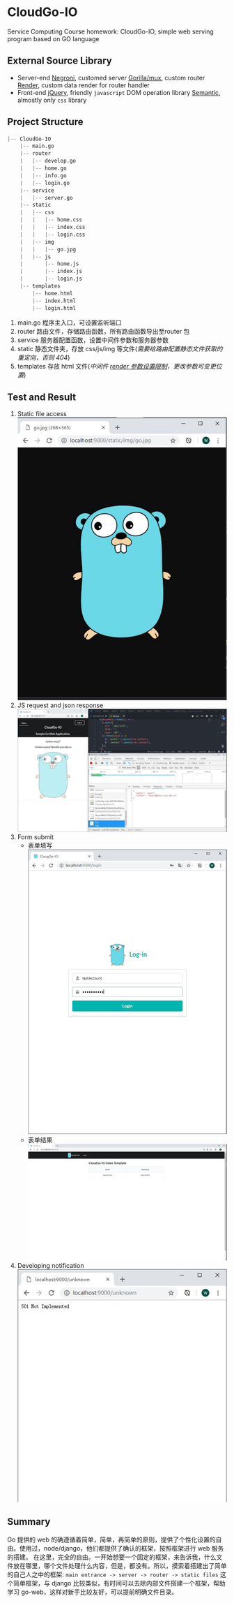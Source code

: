 # CloudGo-IO

Service Computing Course homework: CloudGo-IO, simple web serving program based on GO language

## External Source Library

- Server-end
  [Negroni](https://github.com/urfave/negroni), customed server
  [Gorilla/mux](https://github.com/urfave/negroni), custom router
  [Render](https://github.com/unrolled/render/), custom data render for router handler
- Front-end
  [jQuery](https://api.jquery.com/), friendly `javascript` DOM operation library
  [Semantic](https://semantic-ui.com/), almostly only `css` library

## Project Structure

```python
|-- CloudGo-IO
    |-- main.go
    |-- router
    |   |-- develop.go
    |   |-- home.go
    |   |-- info.go
    |   |-- login.go
    |-- service
    |   |-- server.go
    |-- static
    |   |-- css
    |   |   |-- home.css
    |   |   |-- index.css
    |   |   |-- login.css
    |   |-- img
    |   |   |-- go.jpg
    |   |-- js
    |       |-- home.js
    |       |-- index.js
    |       |-- login.js
    |-- templates
        |-- home.html
        |-- index.html
        |-- login.html
```

1. main.go 程序主入口，可设置监听端口
1. router 路由文件，存储路由函数，所有路由函数导出至router 包
1. service 服务器配置函数，设置中间件参数和服务器参数
1. static 静态文件夹，存放 css/js/img 等文件(*需要给路由配置静态文件获取的重定向，否则 404*)
1. templates 存放 html 文件(*中间件 [render 参数设置限制](https://github.com/unrolled/render#available-options)，更改参数可变更位置*)

## Test and Result

1. Static file access
    ![staticFileAccess](./readme_img/static.jpg)
1. JS request and json response
    ![jsRequest](./readme_img/jsRequest.jpg)
1. Form submit
    - 表单填写
      ![formInput](./readme_img/login.jpg)
    - 表单结果
      ![formResult](./readme_img/login_result.jpg)
1. Developing notification
    ![Developing](./readme_img/unknown.jpg)

## Summary

Go 提供的 web 的确遵循着简单，简单，再简单的原则，提供了个性化设置的自由。使用过，node/django，他们都提供了确认的框架，按照框架进行 web 服务的搭建。
在这里，完全的自由。一开始想要一个固定的框架，来告诉我，什么文件放在哪里，哪个文件处理什么内容，但是，都没有。所以，摸索着搭建出了简单的自己人之中的框架:
`main entrance -> server -> router -> static files`
这个简单框架，与 django 比较类似，有时间可以去除内部文件搭建一个框架，帮助学习 go-web，这样对新手比较友好，可以提前明确文件目录。